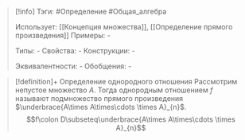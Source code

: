 > [!info]
> Тэги: #Определение #Общая_алгебра 
> 
> Использует: [[Концепция множества]], [[Определение прямого произведения]]
> Примеры: *-*
> 
> Типы: *-*
> Свойства: *-*
> Конструкции: *-*
> 
> Эквивалентности: *-*
> Обобщения: *-*

> [!definition]+ Определение однородного отношения
> Рассмотрим непустое множество $A$. Тогда однородным отношением $f$ называют подмножество прямого произведения $\underbrace{A\times A\times\cdots \times A}_{n}$. 
> $$f\colon D\subseteq\underbrace{A\times A\times\cdots \times A}_{n}$$